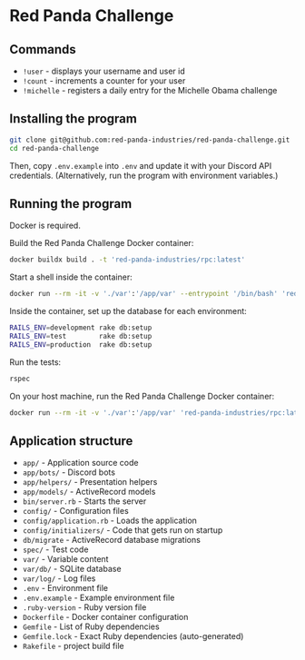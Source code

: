 # Red Panda Challenge

## Commands

- `!user` - displays your username and user id
- `!count` - increments a counter for your user
- `!michelle` - registers a daily entry for the Michelle Obama challenge

## Installing the program

```bash
git clone git@github.com:red-panda-industries/red-panda-challenge.git
cd red-panda-challenge
```

Then, copy `.env.example` into `.env` and update it with your Discord API credentials.
(Alternatively, run the program with environment variables.)

## Running the program

Docker is required.

Build the Red Panda Challenge Docker container:
```bash
docker buildx build . -t 'red-panda-industries/rpc:latest'
```

Start a shell inside the container:
```bash
docker run --rm -it -v './var':'/app/var' --entrypoint '/bin/bash' 'red-panda-industries/rpc:latest'
```

Inside the container, set up the database for each environment:
```bash
RAILS_ENV=development rake db:setup
RAILS_ENV=test        rake db:setup
RAILS_ENV=production  rake db:setup
```

Run the tests:
```bash
rspec
```

On your host machine, run the Red Panda Challenge Docker container:
```bash
docker run --rm -it -v './var':'/app/var' 'red-panda-industries/rpc:latest'
```


## Application structure

- `app/` - Application source code
- `app/bots/` - Discord bots
- `app/helpers/` - Presentation helpers
- `app/models/` - ActiveRecord models
- `bin/server.rb` - Starts the server
- `config/` - Configuration files
- `config/application.rb` - Loads the application
- `config/initializers/` - Code that gets run on startup
- `db/migrate` - ActiveRecord database migrations
- `spec/` - Test code
- `var/` - Variable content
- `var/db/` - SQLite database
- `var/log/` - Log files
- `.env` - Environment file
- `.env.example` - Example environment file
- `.ruby-version` - Ruby version file
- `Dockerfile` - Docker container configuration
- `Gemfile` - List of Ruby dependencies
- `Gemfile.lock` - Exact Ruby dependencies (auto-generated)
- `Rakefile` - project build file

